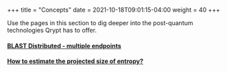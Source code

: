 +++
title = "Concepts"
date = 2021-10-18T09:01:15-04:00
weight = 40
+++

Use the pages in this section to dig deeper into the post-quantum technologies Qrypt has to offer.

#### [BLAST Distributed - multiple endpoints](blast-distributed-multiple-endpoints/)
#### [How to estimate the projected size of entropy?](entropy-projection/)
